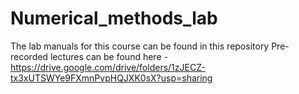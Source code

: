 # Numerical_methods_lab
The lab manuals for this course can be found in this repository
Pre-recorded lectures can be found here - https://drive.google.com/drive/folders/1zJECZ-tx3xUTSWYe9FXmnPvpHQJXK0sX?usp=sharing
